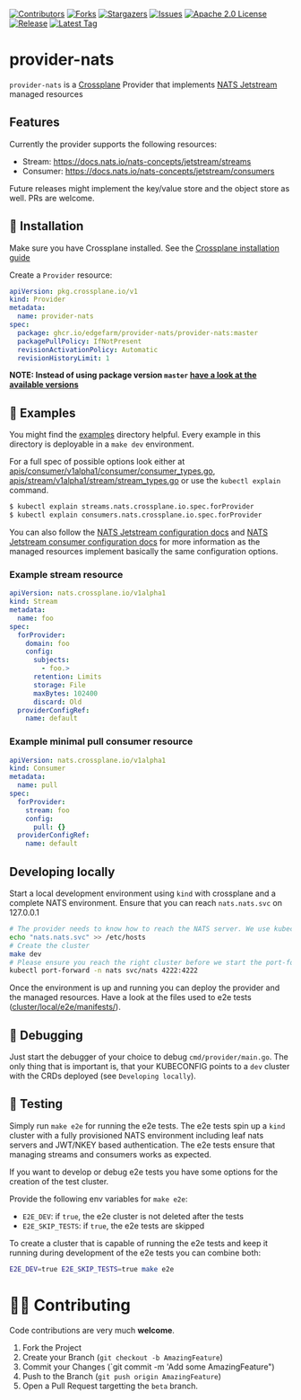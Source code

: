 [contributors-shield]: https://img.shields.io/github/contributors/edgefarm/provider-nats.svg?style=for-the-badge
[contributors-url]: https://github.com/edgefarm/provider-nats/graphs/contributors
[forks-shield]: https://img.shields.io/github/forks/edgefarm/provider-nats.svg?style=for-the-badge
[forks-url]: https://github.com/edgefarm/provider-nats/network/members
[stars-shield]: https://img.shields.io/github/stars/edgefarm/provider-nats.svg?style=for-the-badge
[stars-url]: https://github.com/edgefarm/provider-nats/stargazers
[issues-shield]: https://img.shields.io/github/issues/edgefarm/provider-nats.svg?style=for-the-badge
[issues-url]: https://github.com/edgefarm/provider-nats/issues
[license-shield]: https://img.shields.io/github/license/edgefarm/provider-nats?logo=apache2&style=for-the-badge
[license-url]: https://opensource.org/license/apache-2-0
[release-shield]:  https://img.shields.io/github/release/edgefarm/provider-nats.svg?style=for-the-badge
[release-url]: /github/v/release/edgefarm/provider-nats?display_name=tag&sort=semver
[tag-shield]:  https://img.shields.io/github/tag/edgefarm/provider-nats.svg?style=for-the-badge
[tag-url]: /github/v/release/edgefarm/provider-nats?display_name=tag&include_prereleases

[![Contributors][contributors-shield]][contributors-url]
[![Forks][forks-shield]][forks-url]
[![Stargazers][stars-shield]][stars-url]
[![Issues][issues-shield]][issues-url]
[![Apache 2.0 License][license-shield]][license-url]
[![Release][release-shield]][release-url]
[![Latest Tag][tag-shield]][tag-url]

# provider-nats

`provider-nats` is a [Crossplane](https://crossplane.io/) Provider
that implements [NATS Jetstream](https://docs.nats.io/nats-concepts/jetstream) managed resources

## Features

Currently the provider supports the following resources:
- Stream: https://docs.nats.io/nats-concepts/jetstream/streams
- Consumer: https://docs.nats.io/nats-concepts/jetstream/consumers

Future releases might implement the key/value store and the object store as well. PRs are welcome.

## 🎯 Installation

Make sure you have Crossplane installed. See the [Crossplane installation guide](https://docs.crossplane.io/latest/software/install/)

Create a `Provider` resource:

```yaml
apiVersion: pkg.crossplane.io/v1
kind: Provider
metadata:
  name: provider-nats
spec:
  package: ghcr.io/edgefarm/provider-nats/provider-nats:master
  packagePullPolicy: IfNotPresent
  revisionActivationPolicy: Automatic
  revisionHistoryLimit: 1
```

**NOTE: Instead of using package version `master` [have a look at the available versions](https://github.com/edgefarm/provider-nats/pkgs/container/provider-nats%2Fprovider-nats)**

## 📖 Examples

You might find the [examples](examples) directory helpful. Every example in this directory is deployable in a `make dev` environment.

For a full spec of possible options look either at [apis/consumer/v1alpha1/consumer/consumer_types.go](apis/consumer/v1alpha1/consumer/consumer_types.go), [apis/stream/v1alpha1/stream/stream_types.go](apis/stream/v1alpha1/stream/stream_types.go)
or use the `kubectl explain` command.

```bash
$ kubectl explain streams.nats.crossplane.io.spec.forProvider
$ kubectl explain consumers.nats.crossplane.io.spec.forProvider
```

You can also follow the [NATS Jetstream configuration docs](https://docs.nats.io/nats-concepts/jetstream/streams#configuration) and [NATS Jetstream consumer configuration docs](https://docs.nats.io/nats-concepts/jetstream/consumers#configuration) for more information as the managed resources implement basically the same configuration options.

### Example stream resource

```yaml
apiVersion: nats.crossplane.io/v1alpha1
kind: Stream
metadata:
  name: foo
spec:
  forProvider:
    domain: foo
    config:
      subjects:
        - foo.>
      retention: Limits
      storage: File
      maxBytes: 102400
      discard: Old
  providerConfigRef:
    name: default
```

### Example minimal pull consumer resource

```yaml
apiVersion: nats.crossplane.io/v1alpha1
kind: Consumer
metadata:
  name: pull
spec:
  forProvider:
    stream: foo
    config:
      pull: {}
  providerConfigRef:
    name: default
```
## Developing locally

Start a local development environment using `kind` with crossplane and a complete NATS environment. Ensure that you can reach `nats.nats.svc` on 127.0.0.1

```bash
# The provider needs to know how to reach the NATS server. We use kubectl port-forward to expose the NATS server on localhost
echo "nats.nats.svc" >> /etc/hosts
# Create the cluster
make dev
# Please ensure you reach the right cluster before we start the port-forward. Usually it should be the right one after `make dev`
kubectl port-forward -n nats svc/nats 4222:4222
```

Once the environment is up and running you can deploy the provider and the managed resources. Have a look at the files used to e2e tests ([cluster/local/e2e/manifests/](cluster/local/e2e/manifests/)).

## 🐞 Debugging

Just start the debugger of your choice to debug `cmd/provider/main.go`.
The only thing that is important is, that your KUBECONFIG points to a `dev` cluster with the CRDs deployed (see `Developing locally`).

## 🧪 Testing

Simply run `make e2e` for running the e2e tests. The e2e tests spin up a `kind` cluster with a fully provisioned NATS environment including leaf nats servers and JWT/NKEY based authentication.
The e2e tests ensure that managing streams and consumers works as expected.

If you want to develop or debug e2e tests you have some options for the creation of the test cluster.

Provide the following env variables for `make e2e`:
- `E2E_DEV`: if `true`, the e2e cluster is not deleted after the tests
- `E2E_SKIP_TESTS`: if `true`, the e2e tests are skipped

To create a cluster that is capable of running the e2e tests and keep it running during development of the e2e tests you can combine both:

```bash
E2E_DEV=true E2E_SKIP_TESTS=true make e2e
```

# 🤝🏽 Contributing

Code contributions are very much **welcome**.

1. Fork the Project
2. Create your Branch (`git checkout -b AmazingFeature`)
3. Commit your Changes (`git commit -m 'Add some AmazingFeature")
4. Push to the Branch (`git push origin AmazingFeature`)
5. Open a Pull Request targetting the `beta` branch.
